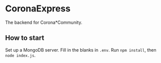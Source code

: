 # CoronaExpress

The backend for Corona*Community.

## How to start

Set up a MongoDB server. Fill in the blanks in `.env`. Run `npm install`, then `node index.js`.
